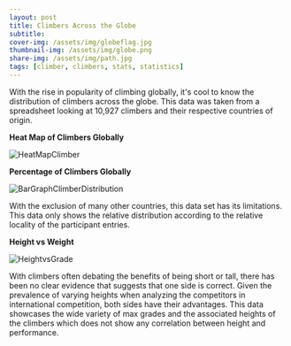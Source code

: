 ```yaml
---
layout: post
title: Climbers Across the Globe
subtitle: 
cover-img: /assets/img/globeflag.jpg
thumbnail-img: /assets/img/globe.png
share-img: /assets/img/path.jpg
tags: [climber, climbers, stats, statistics]
---
```


With the rise in popularity of climbing globally, it's cool to know the distribution of climbers across the globe. This data was taken from a spreadsheet looking at 10,927 climbers and their respective countries of origin. 

**Heat Map of Climbers Globally**

![HeatMapClimber](https://user-images.githubusercontent.com/123664793/231061495-dc136f05-4458-4350-a940-f3738f2b0828.jpg)

**Percentage of Climbers Globally**

![BarGraphClimberDistribution](https://user-images.githubusercontent.com/123664793/231060760-cfae1e95-ecd2-4fa5-aaaa-daa1c8c9d831.png)

With the exclusion of many other countries, this data set has its limitations. This data only shows the relative distribution according to the relative locality of the participant entries. 

**Height vs Weight**

![HeightvsGrade](https://user-images.githubusercontent.com/123664793/231267907-4d8bde37-65ac-4aa5-9bc6-fcc3d50c29f6.png)
 
With climbers often debating the benefits of being short or tall, there has been no clear evidence that suggests that one side is correct. Given the prevalence of varying heights when analyzing the competitors in international competition, both sides have their advantages. This data showcases the wide variety of max grades and the associated heights of the climbers which does not show any correlation between height and performance. 

